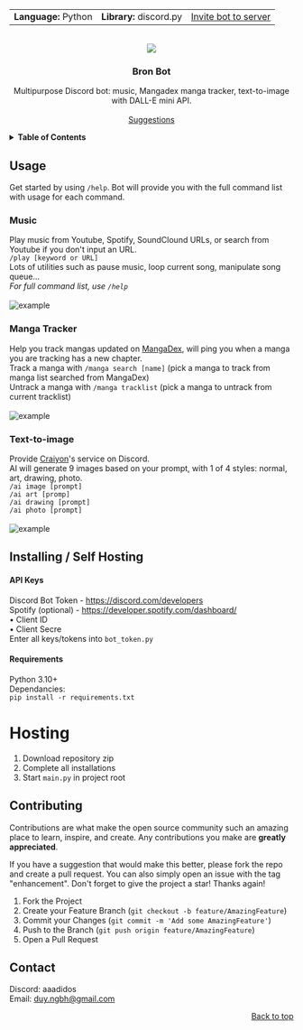 <!-- Improved compatibility of back to top link: See: https://github.com/othneildrew/Best-README-Template/pull/73 -->
  <a name="readme-top"></a>

<table style="width:100%" align="center">
  <tr>
    <td><strong>Language:</strong> Python</td>
    <td><strong>Library:</strong> discord.py</td>
    <td><a href="https://discord.com/api/oauth2/authorize?client_id=1022172313115955276&permissions=1238293802054&scope=bot">Invite bot to server</a></td>
  </tr>
</table>

<!-- PROJECT LOGO -->
<br />
<div align="center">
  <img src='https://i.imgur.com/vx6B4Od.png'>

<h3 align="center">Bron Bot</h3>

  <p align="center">
    Multipurpose Discord bot: music, Mangadex manga tracker, text-to-image with DALL-E mini API.
    <br />
    <br />
    <a href="https://github.com/duy150205/Bron/issues">Suggestions</a>
  </p>
</div>



<!-- TABLE OF CONTENTS -->
<details>
  <summary><strong>Table of Contents</strong></summary>
  <ol>
    <li><a href="#usage">Usage</a></li>
    • <a href="#music">Music</a><br>
    • <a href="#manga-tracker">Manga Tracker</a><br>
    • <a href="#text-to-image">Text-to-image</a><br>
    <li><a href="#installing--self-hosting">Installing / Self Hosting</a></li>
    <li><a href="#contact">Contact</a></li>
  </ol>
</details>



<!-- ABOUT THE PROJECT -->
## Usage
Get started by using ```/help```. Bot will provide you with the full command list with usage for each command.

### Music

Play music from Youtube, Spotify, SoundClound URLs, or search from Youtube if you don't input an URL.<br>
```/play [keyword or URL]```<br>
Lots of utilities such as pause music, loop current song, manipulate song queue...<br>
_For full command list, use ```/help```_<br>
<br>
<img src='https://i.imgur.com/6yYkFzS.png' alt='example'>
<br>

### Manga Tracker

Help you track mangas updated on [MangaDex](https://mangadex.org/), will ping you when a manga you are tracking has a new chapter.<br>
Track a manga with ```/manga search [name]``` (pick a manga to track from manga list searched from MangaDex)<br>
Untrack a manga with ```/manga tracklist``` (pick a manga to untrack from current tracklist)<br>
<br>
<img src='https://i.imgur.com/ZqSNEgC.png' alt='example'>
<br>


### Text-to-image

Provide [Craiyon](https://www.craiyon.com/)'s service on Discord. <br>
AI will generate 9 images based on your prompt, with 1 of 4 styles: normal, art, drawing, photo. <br>
```/ai image [prompt]```<br>
```/ai art [promp]```<br>
```/ai drawing [prompt]```<br>
```/ai photo [prompt]```<br>
<br>
<img src='https://i.imgur.com/hQ2KUZ5.png' alt='example'>
<br>


<!-- INSTALLING / SELF-HOSTING -->
## Installing / Self Hosting

#### API Keys
Discord Bot Token - https://discord.com/developers<br>
Spotify (optional) - https://developer.spotify.com/dashboard/<br>
• Client ID<br>
• Client Secre<br>
Enter all keys/tokens into ```bot_token.py```

#### Requirements
Python 3.10+<br>
Dependancies:<br>
```pip install -r requirements.txt```<br>

# Hosting 
1. Download repository zip<br>
2. Complete all installations<br>
3. Start ```main.py``` in project root<br>

<!-- CONTRIBUTING -->
## Contributing

Contributions are what make the open source community such an amazing place to learn, inspire, and create. Any contributions you make are **greatly appreciated**.

If you have a suggestion that would make this better, please fork the repo and create a pull request. You can also simply open an issue with the tag "enhancement".
Don't forget to give the project a star! Thanks again!

1. Fork the Project
2. Create your Feature Branch (`git checkout -b feature/AmazingFeature`)
3. Commit your Changes (`git commit -m 'Add some AmazingFeature'`)
4. Push to the Branch (`git push origin feature/AmazingFeature`)
5. Open a Pull Request




<!-- CONTACT -->
## Contact

Discord: aaadidos <br>
Email: duy.ngbh@gmail.com<br>


<p align="right"><a href="#readme-top">Back to top</a></p>



<!-- MARKDOWN LINKS & IMAGES -->
<!-- https://www.markdownguide.org/basic-syntax/#reference-style-links -->
